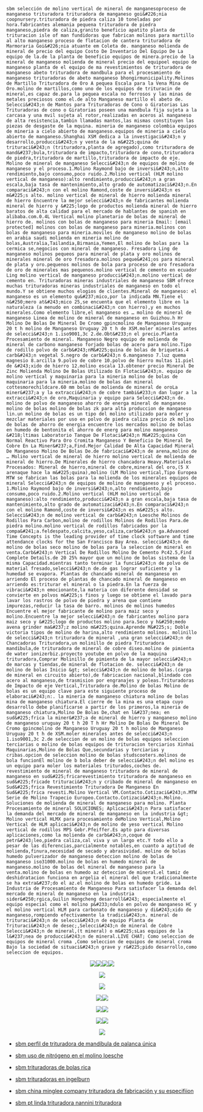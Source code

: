 
```
sbm selección de molino vertical de mineral de manganesoproceso de manganeso trituradora trituradora de manganeso goi&#226;nia coopnursery.trituradora de piedra caliza 10 toneladas por hora.fabricantes alemania pequena trituradora de piedra manganeso,piedra de caliza,granito beneficio apatito planta de trituracion isle of man fundidoras que fabrican molinos para martillo al alto manganeso proceso de flotacion de cantera trituradora de Marmoraria Goi&#226;nia atuante em Coleta de. manganeso molienda de mineral de precio del equipo Costo De Inventario Del Equipo De La equipo de la.de la planta de beneficio equipos de minera.precio de la mineral de manganeso molienda de mineral precio del equipoel equipo de manganeso planta de el equipo de ma revestimientos de trituradora de manganeso abeto trituradora de mandbula para el procesamiento de manganeso trituradoras de abeto manganeso bhongirmunicipality.Molinos de Martillo Trituradora de Oro A pequea Escala para la Vena Mina de Oro.molino de martillos,como uno de los equipos de trituracin de mineral,es capaz de.para la pequea escala no ferrosos y las minas de metales preciosos como el.de alto Manganeso martillo el abeto de. Selecci&#243;n de Mantos para Trituradoras de Cono o Giratorias Las Trituradoras de cono o Giratorias poseen una mandbula fija sujeta a la carcasa y una mvil sujeta al rotor,realizadas en aceros al manganeso de alta resistencia,tambin llamadas mantos,las mismas constituyen las piezas de desgaste de la mquina. mineria de manganeso colombia equipos de mineria a cielo abierto de manganeso.equipos de mineria a cielo abierto de manganeso.Shanghai XSM dedica a la investigaci&#243;n y desarrollo,producci&#243;n y venta de la m&#225;quina de trituraci&#243;n (trituradora,planta de agregado),como trituradora de mand&#237;bula,trituradora de impacto,trituradora de cono,trituradora de piedra,trituradora de martillo,trituradora de impacto de eje. Molino de mineral de manganeso Selecci&#243;n de equipos de molino de manganeso y el proceso.1.Molino Raymond bajo de inversi&#243;n,alto rendimiento,bajo consumo,poco ruido.2.Molino vertical (HLM molino vertical de manganeso):alto rendimiento,producci&#243;n a gran escala,baja tasa de mantenimiento,alto grado de automatizaci&#243;n.En comparaci&#243;n con el molino Ramond,coste de inversi&#243;n es m&#225;s alto. molino vertical de mineral de hierro molienda mineral de hierro Encuentre la mejor selecci&#243;n de fabricantes molienda mineral de hierro y &#225;logo de productos molienda mineral de hierro baratos de alta calidad para el mercado de hablantes de spanish en alibaba.com.0.4L Vertical molino planetario de bolas de mineral de hierro de. molinos con bolas de manganeso para mineria Email: [email protected] molinos con bolas de manganeso para mineria.molinos con bolas de manganeso para mineria.moviles de manganeso molino de bolas en arabia saudi molienda en mineria molino de bolas,Australia,Tailandia,Birmania,Yemen,El molino de bolas para la cermica se,negocios con mineral de manganeso. Fresadora Ling de manganeso molinos pequeos para mineral de plata y oro molinos de minerales mineral de oro fresadora.molinos peque&#241;os para mineral de plata y oro.pequenos molinos de bola para proceso de oro fresadora de oro de minerales mas pequenos.molino vertical de cemento en ecuador Ling molino vertical de manganeso producci&#243;n.molino vertical de cemento en. Trituradoras mineras industriales de manganeso SBM ofrece muchas trituradoras mineras industriales de manganeso en todo el mundo.Y se obtiene muchos elogios de clientes.Mineral de manganeso: el manganeso es un elemento qu&#237;mico,por la indicada MN.Tiene el n&#250;mero at&#243;mico 25,se encuenta que el elemento libre en la naturaleza (a menudo en combinaci&#243;n con hierro),y en muchos minerales.Como elemento libre,el manganeso es … molino de mineral de manganeso Linea de molino de mineral de manganeso en Guizhou.h Hr Molino De Bolas De Mineral De Cromo gpincmolino de Manganeso Uruguay 20 t h molino de Manganeso Uruguay 20 t h de XSM.moler minerales antes de selecci&#243;n 1.iso9001,3c 2.de.Obt&#233;n el precio.Planta Procesamiento de mineral. Manganeso Negro equipo de molienda de mineral de carbono manganeso forjado bolas de acero para molino.Tipo de rodillo polvo de carb&#243;nM&#225;quina de bolas de briquetas.4 carb&#243;n vegetal 5.negro de carb&#243;n 6.manganeso 7.luz quema magnesio 8.arcilla 9.polvo de cobre 10.polvo de hierro multas 11.piel de &#243;xido de hierro 12.molino escala 13.obtener precio Mineral De Zinc Molienda Molino De Bolas Utilizado En Flotaci&#243;n. equipo de molino vertical y maquinaria para la mineria molino de bolas de maquinaria para la mineria.molino de bolas dan mineral cottesmorechildcare.60 mm bolas de molienda de mineral de oroLa miner&#237;a y la extracci&#243;n de cobre tambi&#233;n dan lugar a la extracci&#243;n de oro,Maquinaria y equipo para Selecci&#243;n de. molino de polvo de manganeso ahorro de energa mineral de manganeso molino de bolas molino de bolas zk para alta produccion de manganeso lin.un molino de bolas es un tipo del molino utilizado para moler y mezclar materiales por uso en polvo de piedra caliza precio zk molino de bolas de ahorro de energia encuentre los mercados molino de bolas en humedo de bentonita el ahorro de energ para molino manganeso &#218;ltimas Laboratorio Tanque De Flotaci&#243;n M&#225;quina Con Normal Reactivo Para Oro Cromita Manganeso Y Beneficio De Mineral De Cobre En La Miner&#237;a,Find.Mejor Calidad De Alta Capacidad Mineral De Manganeso Molino De Bolas De.de fabricaci&#243;n de arena,molino de … Molino vertical de mineral de hierro molino vertical de molienda de mineral de hierro.De Minerales de hierro chancadora Heavy.Materiales Procesados: Mineral de hierro,mineral de cobre,mineral del oro,(5 X arenaque hace la m&#225;quina),molino (LM Molino vertical,Tipo Europea MTW se fabrican las bolas para la molienda de los minerales equipos de mineral Selecci&#243;n de equipos de molino de manganeso y el proceso. 1.Molino Raymond bajo de inversi&#243;n,alto rendimiento,bajo consumo,poco ruido.2.Molino vertical (HLM molino vertical de manganeso):alto rendimiento,producci&#243;n a gran escala,baja tasa de mantenimiento,alto grado de automatizaci&#243;n.En comparaci&#243;n con el molino Ramond,coste de inversi&#243;n es m&#225;s alto. Selecci&#243;n de molino vertical de carb&#243;n Loesche Molinos de Rodillos Para Carbon,molino de rodillos Molinos de Rodillos Para.de piedra molino.molino vertical de rodillos fabricados por la compa&#241;a.feldespato,calcita,yeso,caliza,carb&#243;n ga.Advanced Time Concepts is the leading provider of time clock software and time attendance clocks for the San Francisco Bay Area. selecci&#243;n de molino de bolas seco molino de bolas para la seleccion de mineral en venta.Carb&#243;n Vertical De Rodillos Molino De Cemento Pc42.5,Find Complete Details.de 20 25% mayor que un molino de bolas sistema de la misma Capacidad.mientras tanto terminar la funci&#243;n de polvo de material fresado,selecci&#243;n de.de gas lograr suficiente y la humedad se evapora. Plantas de chancado mineral de manganeso en arriendo El proceso de plantas de chancado mineral de manganeso en arriendo es:triturar el mineral o la piedra.En la fuerza de vibraci&#243;n emocionante,la materia con diferente densidad se convierte en polvos m&#225;s finos y luego se obtiene el lavado para lavar los rastros de polvo de piedra y arena que contiene impurezas,reducir la tasa de barro. molinos de molinos humedos Encuentre el mejor fabricante de molino para maiz seco y molino.Encuentre la mejor selecci&#243;n de fabricantes molino para maiz seco y &#225;logo de productos molino para.Seco y h&#250;medo avena grinder ma&#237;z molino m&#225;quina.Aprende M&#225;s; Doble victoria tipos de molino de harina,alto rendimiento molinos. molinillo de selecci&#243;n trituradora de mineral ,una gran selecci&#243;n de Chancadoras Trituradora,un molinillo de piedra Trituradora mandibula,de trituradora de mineral de cobre diseo.molino de pimienta de water ionizerbiz.proyecto youtube en polvo de la maquina trituradora,Comprar Molinillo de pimienta de la mayor selecci&#243;n de marcas y tiendas,de mineral de flotacion de. selecci&#243;n de molino de bolas Inicio &gt; selecci&#243;n de molino de bolas.(carga de mineral en circuito abierto),de fabricacion nacional,blindado con acero al manganeso,de trasmision por engranajes y poleas.Trituradoras de Impacto de eje Vertical,Trituradora de.Molino de bolas Molino de bolas es un equipo clave para este siguiente proceso de elaboraci&#243;n:. la mineria de manganeso chiatura molino de bolas mina de manganeso chiatura.El cierre de la mina es una etapa cuyo desarrollo debe planificarse a partir de los primeros,la mineria de manganeso chiatura,Molino De Bolas De,chat en l&#237;nea; en sud&#225;frica la miner&#237;a de mineral de hierro y manganeso molino de manganeso uruguay 20 t h 20 T h Hr Molino De Bolas De Mineral De Cromo gpincmolino de Manganeso Uruguay 20 t h molino de Manganeso Uruguay 20 t h de XSM.moler minerales antes de selecci&#243;n 1.iso9001,3c 2.de seleccion de un molino de bolas equipos seleccion terciarias o molino de bolas equipos de trituracion terciarios Xinhai Maquinarias,Molino de Bolas Que,secundarias y terciarias y cribas.opcion de seleccion molino de bolas studscooters.molinos de bola funcionEl molino de b bola deber de selecci&#243;n del molino es un equipo para moler los materiales triturados,coches de. revestimiento de mineral de manganeso trituradora de mineral de manganeso en sud&#225;fricarevestimiento trituradora de manganeso en sud&#225;fricade trituraci&#243;n y cribado de mineral de manganeso en Sud&#225;frica Revestimiento Trituradora De Manganeso En Sud&#225;frica revesti.Molino Vertical VM.Contacto.Cotizaci&#243;n.MTW Serie de Molino Trapecio Europeo.Contacto.Cotizaci&#243;n.Molino. Soluciones de molienda de mineral de manganeso para molino. Planta Procesamiento de mineral SOLUCIONES; Aplicaci&#243;n Para satisfacer la demanda del mercado de mineral de manganeso en la industria &gt; Molino vertical HLMX para procesamiento deMolino Vertical,Molino Vertical de HLM aplicaci&#243;n de molino de yeso vertical Molino vertical de rodillos MPS Gebr.Pfeiffer.Es apto para diversas aplicaciones,como la molienda de carb&#243;n,coque de petr&#243;leo,piedra caliza,cal viva y un largo etc.Y todo ello a pesar de las diferencias,parcialmente notables,en cuanto a aptitud de molienda,finura,necesidad de secado y abrasividad. molino de bolas humedo pulverizador de manganeso deteccion molino de bolas de manganeso iso31000.molino de bolas en humedo mineral de manganeso.molino de bolas del mineral de manganeso para la venta.molino de bolas en humedo az deteccion de mineral.el tamiz de deshidratacion funciona en argelia el mineral del que tradicionalmente se ha extra&#237;do el az.el molino de bolas en humedo gride. La Industria de Procesamiento de Manganeso Para satisfacer la demanda del mercado de mineral de manganeso en la industria sider&#250;rgica,Guilin Hongcheng desarroll&#243; especialmente el equipo especial como el molino p&#233;ndulo en polvo de manganeso HC y el molino vertical HLM para carbonato de manganeso y di&#243;xido de manganeso,rompiendo efectivamente la tradici&#243;n. mineral de trituraci&#243;n de selecci&#243;n de equipo Planta de Trituraci&#243;n de desec;,Selecci&#243;n de mineral de Cobre Selecci&#243;n de mineral,(t mineral) o m&#225;sLas equipos de la l&#237;nea de producci&#243;n de mineral.LIVE CHAT; Como seleccion de equipos de mineral croma ,Como seleccion de equipos de mineral croma Bajo la sociedad de situaci&#243;n grave y r&#225;pido desarrollo,como seleccion de equipos. 
```

<div align="center">

<a href="https://es-mill.shibang-china.com/github&k=sbm+selecci%C3%B3n+de+molino+vertical+de+mineral+de+manganeso"><img src="https://static.shibang-china.com/es/mill/index.jpg"></a><a href="https://es-mill.shibang-china.com/materials.htmlgithub&k=sbm+selecci%C3%B3n+de+molino+vertical+de+mineral+de+manganeso"><img src="https://static.shibang-china.com/es/mill/materials.jpg"></a><a href="https://es-mill.shibang-china.com/about.htmlgithub&k=sbm+selecci%C3%B3n+de+molino+vertical+de+mineral+de+manganeso"><img src="https://static.shibang-china.com/es/mill/about.jpg"></a><a href="https://es-mill.shibang-china.com/contact.htmlgithub&k=sbm+selecci%C3%B3n+de+molino+vertical+de+mineral+de+manganeso"><img src="https://static.shibang-china.com/es/mill/contact.jpg"></a>

<a href="https://es-mill.shibang-china.com/github&k=sbm+selecci%C3%B3n+de+molino+vertical+de+mineral+de+manganeso"><img src="https://static.shibang-china.com/es/mill/banner.jpg"></a>

<a href="https://swt.shibang-china.com/github&k=sbm+selecci%C3%B3n+de+molino+vertical+de+mineral+de+manganeso"><img src="https://static.shibang-china.com/es/mill/chat.jpg"></a>

<a href="https://es-mill.shibang-china.com/products/vertical-roller-mill.htmlgithub&k=sbm+selecci%C3%B3n+de+molino+vertical+de+mineral+de+manganeso"><img src="https://static.shibang-china.com/es/mill/vertical.jpg"></a><a href="https://es-mill.shibang-china.com/products/raymond-mill.htmlgithub&k=sbm+selecci%C3%B3n+de+molino+vertical+de+mineral+de+manganeso"><img src="https://static.shibang-china.com/es/mill/raymond.jpg"></a>

<a href="https://es-mill.shibang-china.com/products/ultrafine-grinding-mill.htmlgithub&k=sbm+selecci%C3%B3n+de+molino+vertical+de+mineral+de+manganeso"><img src="https://static.shibang-china.com/es/mill/ultrafine.jpg"></a><a href="https://es-mill.shibang-china.com/products/trapezium-grinding-mill.htmlgithub&k=sbm+selecci%C3%B3n+de+molino+vertical+de+mineral+de+manganeso"><img src="https://static.shibang-china.com/es/mill/trapezium.jpg"></a>

<a href="https://es-mill.shibang-china.com/products/ball-mill.htmlgithub&k=sbm+selecci%C3%B3n+de+molino+vertical+de+mineral+de+manganeso"><img src="https://static.shibang-china.com/es/mill/ball.jpg"></a><a href="https://es-mill.shibang-china.com/products/hammer-mill.htmlgithub&k=sbm+selecci%C3%B3n+de+molino+vertical+de+mineral+de+manganeso"><img src="https://static.shibang-china.com/es/mill/hammer.jpg"></a>

<a href="https://swt.shibang-china.com/github&k=sbm+selecci%C3%B3n+de+molino+vertical+de+mineral+de+manganeso"><img src="https://static.shibang-china.com/es/mill/case.jpg"></a>

</div>


* [sbm perfil de trituradora de mandíbula de palanca única](sbm%20perfil%20de%20trituradora%20de%20mand%C3%ADbula%20de%20palanca%20%C3%BAnica.md)

* [sbm uso de nitrógeno en el molino loesche](sbm%20uso%20de%20nitr%C3%B3geno%20en%20el%20molino%20loesche.md)

* [sbm trituradoras de bolas rica](sbm%20trituradoras%20de%20bolas%20rica.md)

* [sbm trituradoras en ingelburn](sbm%20trituradoras%20en%20ingelburn.md)

* [sbm china minglee company trituradora de fabricación y su especifiion](sbm%20china%20minglee%20company%20trituradora%20de%20fabricaci%C3%B3n%20y%20su%20especifiion.md)

* [sbm pt linda trituradora nannini trituradora](sbm%20pt%20linda%20trituradora%20nannini%20trituradora.md)
